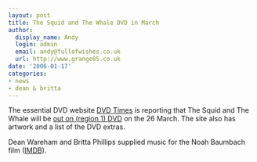 ```yaml
---
layout: post
title: The Squid and The Whale DVD in March
author:
  display_name: Andy
  login: admin
  email: andy@fullofwishes.co.uk
  url: http://www.grange85.co.uk
date: '2006-01-17'
categories:
- news
- dean & britta
---
```

The essential DVD website [DVD Times](http://www.dvdtimes.co.uk/) is reporting
that The Squid and The Whale will be [out on (region 1)
DVD](http://www.dvdtimes.co.uk/content.php?contentid=59984) on the 26 March.
The site also has artwork and a list of the DVD extras.

Dean Wareham and Britta Phillips supplied music for the Noah Baumbach film
([IMDB](http://www.imdb.com/title/tt0367089/combined)).


